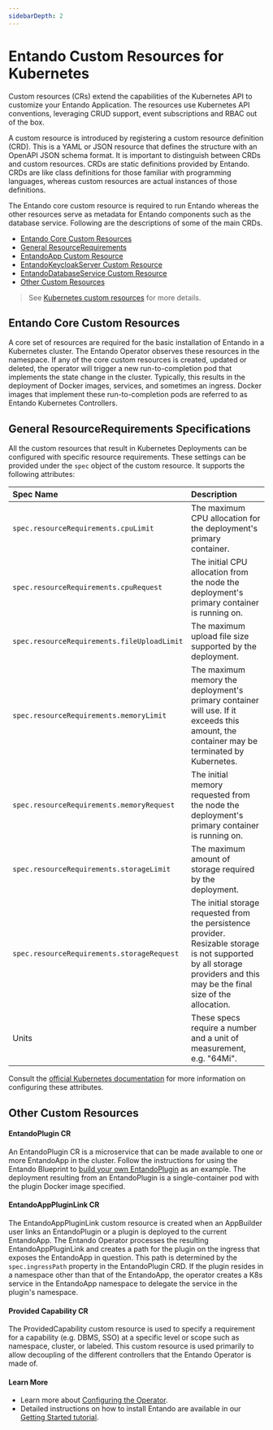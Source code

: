```yaml
---
sidebarDepth: 2
---
```


# Entando Custom Resources for Kubernetes
Custom resources (CRs) extend the capabilities of the Kubernetes API to customize  your Entando Application. The resources use Kubernetes API conventions, leveraging CRUD support, event subscriptions and RBAC out of the box. 
 
A custom resource is introduced by registering a custom resource definition (CRD). This is a YAML or JSON resource that defines the structure with an OpenAPI JSON schema format. It is important to distinguish between CRDs and custom resources. CRDs are static definitions provided by Entando. CRDs are like class definitions for those familiar with programming languages, whereas custom resources are actual instances of those definitions.
  
The Entando core custom resource is required to run Entando whereas the other resources serve as metadata for Entando components such as the database service. Following are the descriptions of some of the main CRDs.  
* [Entando Core Custom Resources](#entando-core-custom-resources)
* [General ResourceRequirements](#general-resourcerequirements-specifications)
* [EntandoApp Custom Resource](entandoapp-cr.md)
* [EntandoKeycloakServer Custom Resource](keycloak-cr.md)
* [EntandoDatabaseService Custom Resource](database-cr.md)
* [Other Custom Resources](#other-custom-resources)
> See  [Kubernetes custom resources](https://kubernetes.io/docs/concepts/extend-kubernetes/api-extension/custom-resources/) for more details.
  
## Entando Core Custom Resources
A core set of resources are required for the basic installation of Entando in a Kubernetes cluster. The Entando Operator observes these resources in the namespace. If any of the core custom resources is created, updated or deleted, the operator will trigger a new run-to-completion pod that implements the state change in the cluster. Typically, this results in the deployment of Docker images, services, and sometimes an ingress. Docker images that implement these run-to-completion pods are referred to as Entando Kubernetes Controllers.

 
## General ResourceRequirements Specifications 
 
All the custom resources that result in Kubernetes Deployments can be configured with specific resource requirements. These settings can be provided under the `spec` object of the custom resource. It supports the following attributes:

| Spec Name | Description |
| :- | :- |
| `spec.resourceRequirements.cpuLimit` | The maximum CPU allocation for the deployment's primary container.|
|`spec.resourceRequirements.cpuRequest` | The initial CPU allocation from the node the deployment's primary container is running on.|
| `spec.resourceRequirements.fileUploadLimit` | The maximum upload file size supported by the deployment.|
|`spec.resourceRequirements.memoryLimit` | The maximum memory the deployment's primary container will use. If it exceeds this amount, the container may be terminated by Kubernetes.|
|`spec.resourceRequirements.memoryRequest` | The initial memory requested from the node the deployment's primary container is running on.|
|`spec.resourceRequirements.storageLimit` | The maximum amount of storage required by the deployment.|
|`spec.resourceRequirements.storageRequest` | The initial storage requested from the persistence provider. Resizable storage is not supported by all storage providers and this may be the final size of the allocation.|
| Units |These specs require a number and a unit of measurement, e.g. "64Mi".|

Consult the [official Kubernetes documentation](https://kubernetes.io/docs/concepts/configuration/manage-resources-containers/#resource-requests-and-limits-of-pod-and-container) for more information on configuring these attributes.

## Other Custom Resources 

#### EntandoPlugin CR
An EntandoPlugin CR is a microservice that can be made available to one or more EntandoApp in the cluster. Follow the instructions for using the Entando Blueprint to [build your own EntandoPlugin](../../tutorials/create/ms/generate-microservices-and-micro-frontends.md) as an example. The deployment resulting from an EntandoPlugin is a single-container pod with the plugin Docker image specified. 
 
#### EntandoAppPluginLink CR
 
The EntandoAppPluginLink custom resource is created when an AppBuilder user links an EntandoPlugin or a plugin is deployed to the current EntandoApp. The Entando Operator processes the resulting EntandoAppPluginLink and creates a path for the plugin on the ingress that exposes the EntandoApp in question. This path is determined by the `spec.ingressPath` property in the EntandoPlugin CRD. If the plugin resides in a namespace other than that of the EntandoApp, the operator creates a K8s service in the EntandoApp namespace to delegate the service in the plugin's namespace.
 
#### Provided Capability CR
The ProvidedCapability custom resource is used to specify a requirement for a capability (e.g. DBMS, SSO) at a specific level or scope such as namespace, cluster, or labeled. This custom resource is used primarily to allow decoupling of the different controllers that the Entando Operator is made of.

#### Learn More 
* Learn more about [Configuring the Operator](../../tutorials/consume/entando-operator.md). 
* Detailed instructions on how to install Entando are available in our
[Getting Started tutorial](../getting-started). 

